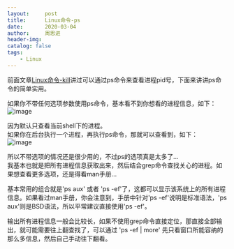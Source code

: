 ```yaml
---
layout:     post
title:      Linux命令-ps
date:       2020-03-04
author:     周思进
header-img:	
catalog: false
tags:
    - Linux
---
```


前面文章[Linux命令-kill](https://mp.weixin.qq.com/s?__biz=MzU5Nzk5Njg3OQ==&tempkey=MTA1MF9mT2dkTkNyRWtmWitGWlBmVW1LdHMxUGZsSEZxMEdoWVE4MDV0bE5zSXVSSDJBYVA5YmU3S0R0N2htaU4yVzZQRm5La3cwdjhLaUx2RWdkOF9lWWJJMlVybXR3a2Voam1jUUZ0NnNtcHVtQW94c1FFclYyN284TEFyNEcyTGwtc1gtVFp5RkZ4NUFQVUpXTy1HV0wzZXVrbU14bGJKY2twTVZLV1lnfn4%3D&chksm=7e4ba6f3493c2fe5f12c375ddd591e0546e1ce848d78e02827c1350e2efadf3b7ff2e3fa6aaa#rd)讲过可以通过ps命令来查看进程pid号，下面来讲讲ps命令的简单实用。

如果你不带任何选项参数使用ps命令，基本看不到你想看的进程信息，如下：  
![image](https://tva1.sinaimg.cn/large/00831rSTly1gcfyo5a8p5j310404c3yz.jpg)

因为默认只查看当前shell下的进程。  
如果你在后台执行一个进程，再执行ps命令，那就可以查看到，如下：  
![image](https://tva1.sinaimg.cn/large/00831rSTly1gcfyn7ss9lj312a0aujt0.jpg)

所以不带选项的情况还是很少用的，不过ps的选项真是太多了...  
我基本也就是把所有进程信息获取出来，然后结合grep命令查找关心的进程。如果想查看更多选项，还是得看man手册...

基本常用的组合就是\'ps aux\' 或者  \'ps -ef\'了，这都可以显示该系统上的所有进程信息。如果看过man手册，你会注意到，手册中针对\'ps -ef\'说明是标准语法，\'ps aux\'则是BSD语法，所以平常建议直接使用\'ps -ef\'。

输出所有进程信息一般会比较长，如果不使用grep命令直接定位，那直接全部输出，就可能需要往上翻查找了，可以通过 \'ps -ef \| more\' 先只看窗口所能容纳的那么多信息，然后自己手动往下翻看。

